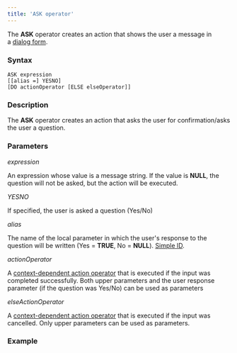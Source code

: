 ```yaml
---
title: 'ASK operator'
---
```


The **ASK** operator creates an action that shows the user a message in a [dialog form](Show_message_MESSAGE_ASK.md#dialog-form).

### Syntax

    ASK expression 
    [[alias =] YESNO]
    [DO actionOperator [ELSE elseOperator]]

### Description

The **ASK** operator creates an action that asks the user for confirmation/asks the user a question.

### Parameters

*expression*

An expression whose value is a message string. If the value is **NULL**, the question will not be asked, but the action will be executed.

*YESNO*

If specified, the user is asked a question (Yes/No)

*alias*

The name of the local parameter in which the user's response to the question will be written (Yes = **TRUE**, No = **NULL**). [Simple ID](IDs.md#id-broken).

*actionOperator*

A [context-dependent action operator](Action_operator.md#context-dependent-operators) that is executed if the input was completed successfully. Both upper parameters and the user response parameter (if the question was Yes/No) can be used as parameters

*elseActionOperator*

A [context-dependent action operator](Action_operator.md#context-dependent-operators) that is executed if the input was cancelled. Only upper parameters can be used as parameters.

### Example



  
